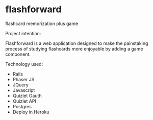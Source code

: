 flashforward
============

flashcard memorization plus game

Project intention:

Flashforward is a web application designed to make the painstaking process of studying flashcards more enjoyable by adding a game component.

Technology used:
- Rails
- Phaser JS
- JQuery
- Javascript
- Quizlet Oauth
- Quizlet API
- Postgres 
- Deploy in Heroku
 

